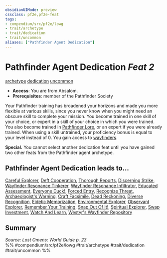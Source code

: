 ```yaml
---
obsidianUIMode: preview
cssclass: pf2e,pf2e-feat
tags:
- compendium/src/pf2e/lowg
- trait/archetype
- trait/dedication
- trait/uncommon
aliases: ["Pathfinder Agent Dedication"]
---
```

# Pathfinder Agent Dedication  *Feat 2*  
[archetype](rules/traits/archetype.md)  [dedication](rules/traits/dedication.md)  [uncommon](rules/traits/uncommon.md)  

- **Access**: You are from Absalom.
- **Prerequisites**: member of the Pathfinder Society

Your Pathfinder training has broadened your horizons and made you more flexible at various skills, since you never know when you might need an obscure skill to complete your mission. You become trained in one skill of your choice, or expert in a skill of your choice in which you were trained. You also become trained in [Pathfinder Lore](compendium/skills.md#Lore), or an expert if you were already trained. When using a skill untrained, your proficiency bonus is equal to your level instead of 0. You gain access to [wayfinders](compendium/equipment/items/wayfinder.md).

**Special.** You cannot select another dedication feat until you have gained two other feats from the Pathfinder agent archetype.

## Pathfinder Agent Dedication leads to...

[Careful Explorer](compendium/feats/careful-explorer-lowg.md), [Deft Cooperation](compendium/feats/deft-cooperation-lowg.md), [Thorough Reports](compendium/feats/thorough-reports-lowg.md), [Discerning Strike](compendium/feats/discerning-strike-lopsg.md), [Wayfinder Resonance Tinkerer](compendium/feats/wayfinder-resonance-tinkerer-lowg.md), [Wayfinder Resonance Infiltrator](compendium/feats/wayfinder-resonance-infiltrator-lopsg.md), [Educated Assessment](compendium/feats/educated-assessment-locg.md), [Everyone Duck!](compendium/feats/everyone-duck-locg.md), [Forced Entry](compendium/feats/forced-entry-locg.md), [Recognize Threat](compendium/feats/recognize-threat-locg.md), [Archaeologist's Warning](compendium/feats/archaeologists-warning-lopsg.md), [Craft Facsimile](compendium/feats/craft-facsimile-lopsg.md), [Dead Reckoning](compendium/feats/dead-reckoning-lopsg.md), [Diverse Recognition](compendium/feats/diverse-recognition-lopsg.md), [Eidetic Memorization](compendium/feats/eidetic-memorization-lopsg.md), [Environmental Explorer](compendium/feats/environmental-explorer-lopsg.md), [Observant Explorer](compendium/feats/observant-explorer-lopsg.md), [Remember Your Training](compendium/feats/remember-your-training-lopsg.md), [Snap Out Of It!](compendium/feats/snap-out-of-it-lopsg.md), [Spiritual Explorer](compendium/feats/spiritual-explorer-lopsg.md), [Swap Investment](compendium/feats/swap-investment-lopsg.md), [Watch And Learn](compendium/feats/watch-and-learn-lopsg.md), [Westyr's Wayfinder Repository](compendium/feats/westyrs-wayfinder-repository-lopsg.md)

## Summary

*Source: Lost Omens: World Guide p. 23*  
%% #compendium/src/pf2e/lowg #trait/archetype #trait/dedication #trait/uncommon %%